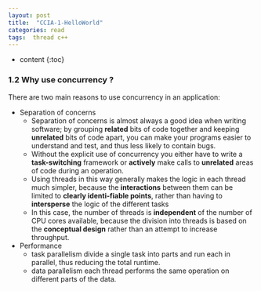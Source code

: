 ```yaml
---
layout: post
title:  "CCIA-1-HelloWorld"
categories: read
tags:  thread c++
---
```


* content
{:toc}

### 1.2 Why use concurrency ?
There are two main reasons to use concurrency in an application: 
- Separation of concerns
  - Separation of concerns is almost always a good idea when writing software; by grouping __related__ bits of code together and keeping __unrelated__ bits of code apart, you can make your programs easier to understand and test, and thus less likely to contain bugs. 
  - Without the explicit use of concurrency you either have to write a __task-switching__ framework or __actively__ make calls to __unrelated__ areas of code during an operation. 
  - Using threads in this way generally makes the logic in each thread much simpler, because the __interactions__ between them can be limited to __clearly identi-fiable points__, rather than having to __intersperse__ the logic of the different tasks
  - In this case, the number of threads is __independent__ of the number of CPU cores
available, because the division into threads is based on the __conceptual design__ rather than an attempt to increase throughput.
- Performance
  - task parallelism 
divide a single task into parts and run each in parallel, thus reducing the
total runtime.
  - data parallelism
each thread performs the same operation on different parts of the data.
